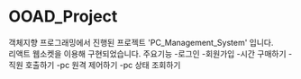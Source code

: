 # OOAD_Project
객체지향 프로그래밍에서 진행된 프로젝트 'PC_Management_System' 입니다. <br>
리액트 웹소켓을 이용해 구현되었습니다.
주요기능
-로그인
-회원가입
-시간 구매하기
-직원 호출하기
-pc 원격 제어하기
-pc 상태 조회하기
